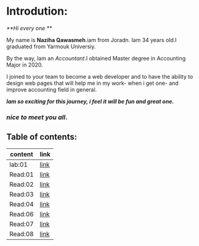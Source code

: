 # Introdution: 
 _**Hi every one **_

My name is **Naziha Qawasmeh**.iam from Joradn. Iam 34 years old.I graduated from Yarmouk Universiy. 

By the way, Iam an *Accountant*.I obtained Master degree in Accounting Major in 2020.

I joined to your team to become a web developer and to have the ability to design web pages that will help me in my work- when i get one- and improve accounting field in general.

_**Iam so exciting for this journey, i feel it will be fun and great one.**_

### *nice to meet you all*.



## Table of contents:

|  content       | link |
| ----------    | ----------- |
| lab:01         |[link](https://replit.com/@Naziha86/reading-notesmd#Lab:01b.md)        |
| Read:01      | [link](https://replit.com/@Naziha86/reading-notesmd-1#Read:01.md) |
|Read:02|[link](https://replit.com/@Naziha86/reading-notesmd#Read:02.md)
|Read:03 | [link](https://replit.com/@Naziha86/reading-notesmd#Read:03.md)|
|Read:04| [link](https://replit.com/@Naziha86/reading-notesmd#Read:04.md)|
|Read:06|[link](https://replit.com/@Naziha86/reading-notesmd#Read:06.md)
|Read:07|[link](https://replit.com/@Naziha86/reading-notesmd#Read:07.md)
|Read:08|[link](https://replit.com/@Naziha86/reading-notesmd#Read:08.md)





